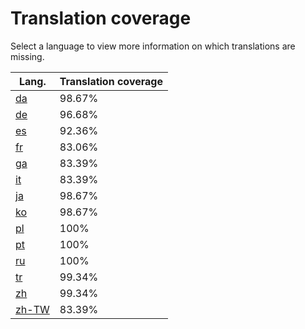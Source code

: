 <link rel="stylesheet" href="/style.css">

# Translation coverage

Select a language to view more information on which translations are missing.

<table>
<thead>
    <tr>
        <th>Lang.</th>
        <th colspan="2">Translation coverage</th>
    </tr>
</thead>
<tbody>
    <tr><td><a href="/da.html">da</a></td><td>98.67%</td><td>
        <div class="pb">
            <span class="pb-fill" style="width: 98.67%;"></span>
        </div>
    </td></tr>
    <tr><td><a href="/de.html">de</a></td><td>96.68%</td><td>
        <div class="pb">
            <span class="pb-fill" style="width: 96.68%;"></span>
        </div>
    </td></tr>
    <tr><td><a href="/es.html">es</a></td><td>92.36%</td><td>
        <div class="pb">
            <span class="pb-fill" style="width: 92.36%;"></span>
        </div>
    </td></tr>
    <tr><td><a href="/fr.html">fr</a></td><td>83.06%</td><td>
        <div class="pb">
            <span class="pb-fill" style="width: 83.06%;"></span>
        </div>
    </td></tr>
    <tr><td><a href="/ga.html">ga</a></td><td>83.39%</td><td>
        <div class="pb">
            <span class="pb-fill" style="width: 83.39%;"></span>
        </div>
    </td></tr>
    <tr><td><a href="/it.html">it</a></td><td>83.39%</td><td>
        <div class="pb">
            <span class="pb-fill" style="width: 83.39%;"></span>
        </div>
    </td></tr>
    <tr><td><a href="/ja.html">ja</a></td><td>98.67%</td><td>
        <div class="pb">
            <span class="pb-fill" style="width: 98.67%;"></span>
        </div>
    </td></tr>
    <tr><td><a href="/ko.html">ko</a></td><td>98.67%</td><td>
        <div class="pb">
            <span class="pb-fill" style="width: 98.67%;"></span>
        </div>
    </td></tr>
    <tr><td><a href="/pl.html">pl</a></td><td>100%</td><td>
        <div class="pb">
            <span class="pb-fill" style="width: 100%;"></span>
        </div>
    </td></tr>
    <tr><td><a href="/pt.html">pt</a></td><td>100%</td><td>
        <div class="pb">
            <span class="pb-fill" style="width: 100%;"></span>
        </div>
    </td></tr>
    <tr><td><a href="/ru.html">ru</a></td><td>100%</td><td>
        <div class="pb">
            <span class="pb-fill" style="width: 100%;"></span>
        </div>
    </td></tr>
    <tr><td><a href="/tr.html">tr</a></td><td>99.34%</td><td>
        <div class="pb">
            <span class="pb-fill" style="width: 99.34%;"></span>
        </div>
    </td></tr>
    <tr><td><a href="/zh.html">zh</a></td><td>99.34%</td><td>
        <div class="pb">
            <span class="pb-fill" style="width: 99.34%;"></span>
        </div>
    </td></tr>
    <tr><td><a href="/zh-TW.html">zh-TW</a></td><td>83.39%</td><td>
        <div class="pb">
            <span class="pb-fill" style="width: 83.39%;"></span>
        </div>
    </td></tr>
</tbody></table>